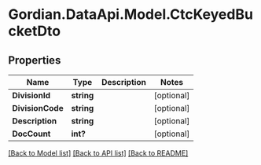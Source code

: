 # Gordian.DataApi.Model.CtcKeyedBucketDto
## Properties

Name | Type | Description | Notes
------------ | ------------- | ------------- | -------------
**DivisionId** | **string** |  | [optional] 
**DivisionCode** | **string** |  | [optional] 
**Description** | **string** |  | [optional] 
**DocCount** | **int?** |  | [optional] 

[[Back to Model list]](../README.md#documentation-for-models) [[Back to API list]](../README.md#documentation-for-api-endpoints) [[Back to README]](../README.md)

